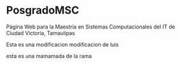 ﻿PosgradoMSC
===========

Página Web para la Maestría en Sistemas Computacionales del IT de Ciudad Victoria, Tamaulipas

Esta es una modificacion
modificacion de luis


esta es una mamamada de la rama